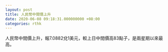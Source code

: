 ```yaml
---
layout: post
title: 人民幣中間價上升
date: 2020-06-08 09:18:31.000000000 +08:00
categories: rthk
---
```


人民幣中間價上升，報7.0882兌1美元，較上日中間價高83點子，是兩星期以來最高。

